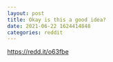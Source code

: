 ```yaml
--- 
layout: post 
title: Okay is this a good idea? 
date: 2021-06-22 1624414848 
categories: reddit 
--- 
```

https://redd.it/o63fbe